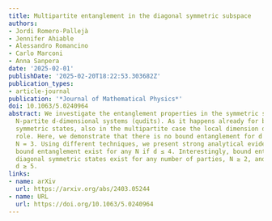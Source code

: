 ```yaml
---
title: Multipartite entanglement in the diagonal symmetric subspace
authors:
- Jordi Romero-Pallejà
- Jennifer Ahiable
- Alessandro Romancino
- Carlo Marconi
- Anna Sanpera
date: '2025-02-01'
publishDate: '2025-02-20T18:22:53.303682Z'
publication_types:
- article-journal
publication: '*Journal of Mathematical Physics*'
doi: 10.1063/5.0240964
abstract: We investigate the entanglement properties in the symmetric subspace of
  N-partite d-dimensional systems (qudits). As it happens already for bipartite diagonal
  symmetric states, also in the multipartite case the local dimension d plays a crucial
  role. Here, we demonstrate that there is no bound entanglement for d = 3, 4 and
  N = 3. Using different techniques, we present strong analytical evidence that no
  bound entanglement exist for any N if d ≤ 4. Interestingly, bound entanglement of
  diagonal symmetric states exist for any number of parties, N ≥ 2, and local dimensions
  d ≥ 5.
links:
- name: arXiv
  url: https://arxiv.org/abs/2403.05244
- name: URL
  url: https://doi.org/10.1063/5.0240964
---
```

